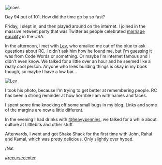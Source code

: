 ![noes](https://s3.amazonaws.com/f.cl.ly/items/0Y3H3p2n0s3S290G102d/darth-vader-no.jpg)

Day 94 out of 101. How did the time go by so fast?

Friday, I slept in, and then played around on the internet. I joined in the massive retweet party that was Twitter as people celebrated [marriage equality](http://www.nytimes.com/2015/06/27/us/supreme-court-same-sex-marriage.html?_r=0) in the USA.

In the afternoon, I met with [Lev](http://lev.io/about/), who emailed me out of the blue to ask questions about RC. I didn't ask him how he found me, but I'm guessing it was from Code Words or something. Or maybe I'm internet famous and I didn't even know. We talked for a little over an hour and he seemed like a really cool person. Anyone who likes building things is okay in my book though, so maybe I have a low bar...

[![Lev](https://c1.staticflickr.com/1/503/18565457973_1ffaaca38c_z.jpg)](https://www.flickr.com/photos/icco/18565457973 "Lev by Nat Welch, on Flickr")

I took his photo, because I'm trying to get better at remembering people. RC has been a strong reminder at how horrible I am with names and faces.

I spent some time knocking off some small bugs in my blog. Links and some of the margins are now a little different.

In the evening I had drinks with [@heavypennies](https://twitter.com/heavypennies), we talked for a while about culture at Littlebits and other stuff.

Afterwards, I went and got Shake Shack for the first time with John, Rahul and Kamal, which was pretty delicious. Only slightly over hyped.

/Nat

[#recursecenter](/tag/recursecenter)